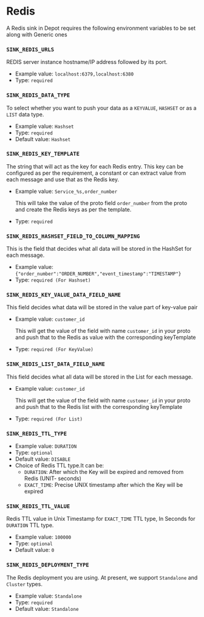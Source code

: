 # Redis

A Redis sink in Depot requires the following environment variables to be set along with Generic ones

### `SINK_REDIS_URLS`

REDIS server instance hostname/IP address followed by its port.

- Example value: `localhost:6379,localhost:6380`
- Type: `required`

### `SINK_REDIS_DATA_TYPE`

To select whether you want to push your data as a `KEYVALUE`, `HASHSET` or as a `LIST` data type.

- Example value: `Hashset`
- Type: `required`
- Default value: `Hashset`

### `SINK_REDIS_KEY_TEMPLATE`

The string that will act as the key for each Redis entry. This key can be configured as per the requirement, a constant or can extract value from each message and use that as the Redis key.

- Example value: `Service_%s,order_number`

  This will take the value of the proto field `order_number` from the proto and create the Redis keys as per the template.

- Type: `required`

### `SINK_REDIS_HASHSET_FIELD_TO_COLUMN_MAPPING`

This is the field that decides what all data will be stored in the HashSet for each message.
- Example value: `{"order_number":"ORDER_NUMBER","event_timestamp":"TIMESTAMP"}`
- Type: `required (For Hashset)`

### `SINK_REDIS_KEY_VALUE_DATA_FIELD_NAME`

This field decides what data will be stored in the value part of key-value pair

- Example value: `customer_id`

  This will get the value of the field with name `customer_id` in your proto and push that to the Redis as value with the corresponding keyTemplate

- Type: `required (For KeyValue)`

### `SINK_REDIS_LIST_DATA_FIELD_NAME`

This field decides what all data will be stored in the List for each message.

- Example value: `customer_id`

  This will get the value of the field with name `customer_id` in your proto and push that to the Redis list with the corresponding keyTemplate

- Type: `required (For List)`

### `SINK_REDIS_TTL_TYPE`

- Example value: `DURATION`
- Type: `optional`
- Default value: `DISABLE`
- Choice of Redis TTL type.It can be:
    - `DURATION`: After which the Key will be expired and removed from Redis \(UNIT- seconds\)
    - `EXACT_TIME`: Precise UNIX timestamp after which the Key will be expired

### `SINK_REDIS_TTL_VALUE`

Redis TTL value in Unix Timestamp for `EXACT_TIME` TTL type, In Seconds for `DURATION` TTL type.

- Example value: `100000`
- Type: `optional`
- Default value: `0`

### `SINK_REDIS_DEPLOYMENT_TYPE`

The Redis deployment you are using. At present, we support `Standalone` and `Cluster` types.

- Example value: `Standalone`
- Type: `required`
- Default value: `Standalone`
